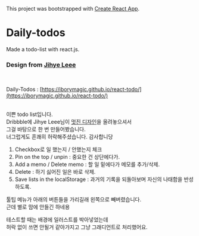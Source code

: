 This project was bootstrapped with [Create React App](https://github.com/facebook/create-react-app).

# Daily-todos
Made a todo-list with react.js.
### Design from [Jihye Leee](http://jihyeleee.com/)
<br />

Daily-Todos : [https://iborymagic.github.io/react-todo/](https://iborymagic.github.io/react-todo/)  
<br />

이쁜 todo list입니다.  
Dribbble에 Jihye Leee님이 [멋진 디자인](https://dribbble.com/shots/3384144-Hello-Dribbble)을 올려놓으셔서  
그걸 바탕으로 한 번 만들어봤습니다.  
너그럽게도 흔쾌히 허락해주셨습니다. 감사합니당  

1. Checkbox로 일 했는지 / 안했는지 체크
2. Pin on the top / unpin : 중요한 건 상단에다가.
3. Add a memo / Delete memo : 할 일 밑에다가 메모를 추가/삭제.
4. Delete : 하기 싫어진 일은 바로 삭제.
5. Save lists in the localStorage : 과거의 기록을 되돌아보며 자신의 나태함을 반성하도록.

툴팁 메뉴가 아래의 버튼들을 가리길래
왼쪽으로 빼버렸습니다.  
근데 별로 맘에 안들긴 하네용

테스트할 때는 배경에 일러스트를 박아넣었는데  
허락 없이 쓰면 안될거 같아가지고 그냥 그래디언트로 처리했어요.  
